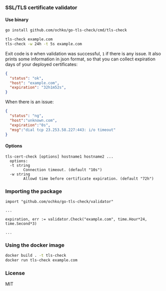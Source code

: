 ### SSL/TLS certificate validator

#### Use binary
```sh
go install github.com/ochko/go-tls-check/cmd/tls-check

tls-check example.com
tls-check -w 24h -t 5s example.com
```

Exit code is `0` when validation was successful, `1` if there is any issue.
It also prints some information in json format, so that you can collect expiration days of your deployed certificates:
```json
{
  "status": "ok",
  "host": "example.com",
  "expiration": "32h1m52s",
}
```
When there is an issue:
```json
{
  "status": "ng",
  "host":"unknown.com",
  "expiration":"0s",
  "msg":"dial tcp 23.253.58.227:443: i/o timeout"
}
```

#### Options
```
tls-cert-check [options] hostname1 hostname2 ...
  options:
  -t string
    	Connection timeout. (default "10s")
  -w string
    	Allowd time before certificate expiration. (default "72h")
```

### Importing the package

```golang
import "github.com/ochko/go-tls-check/validator"

...

expiration, err := validator.Check("example.com", time.Hour*24, time.Second*3)

...

```

### Using the docker image

```sh
docker build . -t tls-check
docker run tls-check example.com
```

### License

MIT

